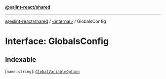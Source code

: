 [**@eslint-react/shared**](../../README.md)

***

[@eslint-react/shared](../../README.md) / [\<internal\>](../README.md) / GlobalsConfig

# Interface: GlobalsConfig

## Indexable

\[`name`: `string`\]: [`GlobalVariableOption`](../type-aliases/GlobalVariableOption.md)
